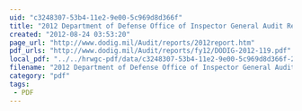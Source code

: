 ```yaml
---
uid: "c3248307-53b4-11e2-9e00-5c969d8d366f"
title: "2012 Department of Defense Office of Inspector General Audit Reports"
created: "2012-08-24 03:53:20"
page_url: "http://www.dodig.mil/Audit/reports/2012report.htm"
pdf_urls: "http://www.dodig.mil/Audit/reports/fy12/DODIG-2012-119.pdf"
local_pdf: "../../hrwgc-pdf/data/c3248307-53b4-11e2-9e00-5c969d8d366f-2012-department-of-defense-office-of-inspector-general-audit-reports.pdf"
filename: "2012 Department of Defense Office of Inspector General Audit Reports.html"
category: "pdf"
tags: 
 - PDF
---
```

